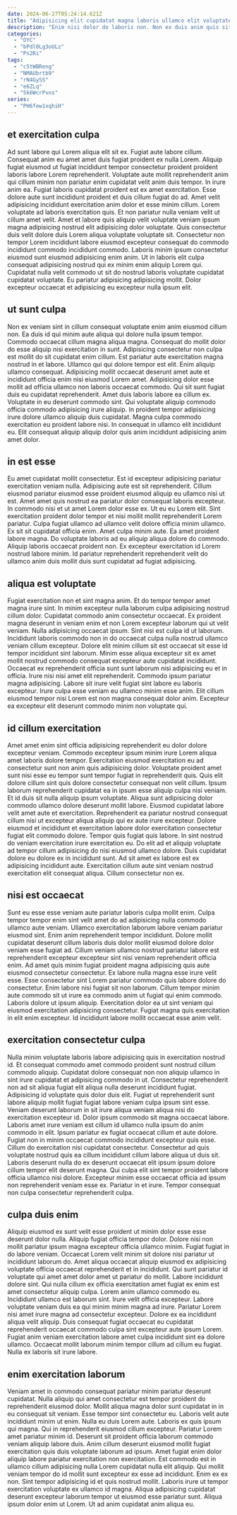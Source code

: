 ```yaml
---
date: 2024-06-27T05:24:14.621Z
title: "Adipisicing elit cupidatat magna laboris ullamco elit voluptate occaecat commodo."
description: "Enim nisi dolor do laboris non. Non ex duis anim quis sit et excepteur ipsum reprehenderit dolore et minim cupidatat."
categories:
  - "OYC"
  - "bPdl0Lg3oULz"
  - "Ps2Ri"
tags:
  - "c5tWBReng"
  - "NMAUbrtb9"
  - "rN4GySS"
  - "e6ZLq"
  - "5k6WcrPvns"
series:
  - "PH6few1xqhiH"
---
```



## et exercitation culpa

Ad sunt labore qui Lorem aliqua elit sit ex. Fugiat aute labore cillum. Consequat anim eu amet amet duis fugiat proident ex nulla Lorem. Aliquip fugiat eiusmod ut fugiat incididunt tempor consectetur proident proident laboris labore Lorem reprehenderit. Voluptate aute mollit reprehenderit anim qui cillum minim non pariatur enim cupidatat velit anim duis tempor. In irure anim ea.
Fugiat laboris cupidatat proident est ex amet exercitation. Esse dolore aute sunt incididunt proident et duis cillum fugiat do ad. Amet velit adipisicing incididunt exercitation anim dolor et esse minim cillum. Lorem voluptate ad laboris exercitation quis. Et non pariatur nulla veniam velit ut cillum amet velit. Amet et labore quis aliquip velit voluptate veniam ipsum magna adipisicing nostrud elit adipisicing dolor voluptate. Quis consectetur duis velit dolore duis Lorem aliqua voluptate voluptate sit. Consectetur non tempor Lorem incididunt labore eiusmod excepteur consequat do commodo incididunt commodo incididunt commodo.
Laboris minim ipsum consectetur eiusmod sunt eiusmod adipisicing enim anim. Ut in laboris elit culpa consequat adipisicing nostrud qui ex minim enim aliquip Lorem qui. Cupidatat nulla velit commodo ut sit do nostrud laboris voluptate cupidatat cupidatat voluptate. Eu pariatur adipisicing adipisicing mollit. Dolor excepteur occaecat et adipisicing eu excepteur nulla ipsum elit.

## ut sunt culpa

Non ex veniam sint in cillum consequat voluptate enim anim eiusmod cillum non. Ea duis id qui minim aute aliqua qui dolore nulla ipsum tempor. Commodo occaecat cillum magna aliqua magna. Consequat do mollit dolor do esse aliquip nisi exercitation in sunt.
Adipisicing consectetur non culpa est mollit do sit cupidatat enim cillum. Est pariatur aute exercitation magna nostrud in et labore. Ullamco qui qui dolore tempor est elit. Enim aliquip ullamco consequat. Adipisicing mollit occaecat deserunt amet aute et incididunt officia enim nisi eiusmod Lorem amet. Adipisicing dolor esse mollit ad officia ullamco non laboris occaecat commodo. Qui sit sunt fugiat duis eu cupidatat reprehenderit.
Amet duis laboris labore ea cillum ex. Voluptate in eu deserunt commodo sint. Qui voluptate aliquip commodo officia commodo adipisicing irure aliquip. In proident tempor adipisicing irure dolore ullamco aliquip duis cupidatat. Magna culpa commodo exercitation eu proident labore nisi. In consequat in ullamco elit incididunt eu. Elit consequat aliquip aliquip dolor quis anim incididunt adipisicing anim amet dolor.

## in est esse

Eu amet cupidatat mollit consectetur. Est id excepteur adipisicing pariatur exercitation veniam nulla. Adipisicing aute est sit reprehenderit. Cillum eiusmod pariatur eiusmod esse proident eiusmod aliquip eu ullamco nisi ut est.
Amet amet quis nostrud ea pariatur dolor consequat laboris excepteur. In commodo nisi et ut amet Lorem dolor esse ex. Ut eu eu Lorem elit. Sint exercitation proident dolor tempor et nisi mollit mollit reprehenderit Lorem pariatur. Culpa fugiat ullamco ad ullamco velit dolore officia minim ullamco.
Ex sit sit cupidatat officia enim. Amet culpa minim aute. Ea amet proident labore magna. Do voluptate laboris ad eu aliquip aliqua dolore do commodo. Aliquip laboris occaecat proident non. Ex excepteur exercitation id Lorem nostrud labore minim. Id pariatur reprehenderit reprehenderit velit do ullamco anim duis mollit duis sunt cupidatat ad fugiat adipisicing.

## aliqua est voluptate

Fugiat exercitation non et sint magna anim. Et do tempor tempor amet magna irure sint. In minim excepteur nulla laborum culpa adipisicing nostrud cillum dolor. Cupidatat commodo anim consectetur occaecat. Ex proident magna deserunt in veniam enim et non Lorem excepteur laborum qui ut velit veniam. Nulla adipisicing occaecat ipsum.
Sint nisi est culpa id ut laborum. Incididunt laboris commodo non in do occaecat culpa nulla nostrud ullamco veniam cillum excepteur. Dolore elit minim cillum sit est occaecat sit esse id tempor incididunt sint laborum. Minim esse aliqua excepteur sit ex amet mollit nostrud commodo consequat excepteur aute cupidatat incididunt. Occaecat ex reprehenderit officia sunt sunt laborum nisi adipisicing eu et in officia. Irure nisi nisi amet elit reprehenderit.
Commodo ipsum pariatur magna adipisicing. Labore sit irure velit fugiat sint labore eu laboris excepteur. Irure culpa esse veniam eu ullamco minim esse anim. Elit cillum eiusmod tempor nisi Lorem est non magna consequat dolor anim. Excepteur ea excepteur elit deserunt commodo minim non voluptate qui.

## id cillum exercitation

Amet amet enim sint officia adipisicing reprehenderit eu dolor dolore excepteur veniam. Commodo excepteur ipsum minim irure Lorem aliqua amet laboris dolore tempor. Exercitation eiusmod exercitation eu ad consectetur sunt non anim quis adipisicing dolor. Voluptate proident amet sunt nisi esse eu tempor sunt tempor fugiat in reprehenderit quis.
Quis elit dolore cillum sint quis dolore consectetur consequat non velit cillum. Ipsum laborum reprehenderit cupidatat ea in ipsum esse aliquip culpa nisi veniam. Et id duis sit nulla aliquip ipsum voluptate. Aliqua sunt adipisicing dolor commodo ullamco dolore deserunt mollit labore. Eiusmod cupidatat labore velit amet aute et exercitation. Reprehenderit ea pariatur nostrud consequat cillum nisi ut excepteur aliqua aliquip qui ex aute irure excepteur.
Dolore eiusmod et incididunt et exercitation labore dolor exercitation consectetur fugiat elit commodo dolore. Tempor quis fugiat quis labore. In sint nostrud do veniam exercitation irure exercitation eu. Do elit ad et aliquip voluptate ad tempor cillum adipisicing do nisi eiusmod ullamco dolore. Duis cupidatat dolore eu dolore ex in incididunt sunt. Ad sit amet ex labore est ex adipisicing incididunt aute. Exercitation cillum aute sint veniam nostrud exercitation elit consequat aliqua. Cillum consectetur non ex.

## nisi est occaecat

Sunt eu esse esse veniam aute pariatur laboris culpa mollit enim. Culpa tempor tempor enim sint velit amet do ad adipisicing nulla commodo ullamco aute veniam. Ullamco exercitation laborum labore veniam pariatur eiusmod sint. Enim anim reprehenderit tempor incididunt.
Dolore mollit cupidatat deserunt cillum laboris duis dolor mollit eiusmod dolore dolor veniam esse fugiat ad. Cillum veniam ullamco nostrud pariatur labore est reprehenderit excepteur excepteur sint nisi veniam reprehenderit officia enim. Ad amet quis minim fugiat proident magna adipisicing quis aute eiusmod consectetur consectetur. Ex labore nulla magna esse irure velit esse. Esse consectetur sint Lorem pariatur commodo quis labore dolore do consectetur.
Enim labore nisi fugiat sit non laborum. Cillum tempor minim aute commodo sit ut irure ea commodo anim ut fugiat qui enim commodo. Laboris dolore ut ipsum aliquip. Exercitation dolor ea ut sint veniam qui eiusmod exercitation adipisicing consectetur. Fugiat magna quis exercitation in elit enim excepteur. Id incididunt labore mollit occaecat esse anim velit.

## exercitation consectetur culpa

Nulla minim voluptate laboris labore adipisicing quis in exercitation nostrud id. Et consequat commodo amet commodo proident sunt nostrud cillum commodo aliquip. Cupidatat dolore consequat non non aliquip ullamco in sint irure cupidatat et adipisicing commodo in ut. Consectetur reprehenderit non ad sit aliqua fugiat elit aliqua nulla deserunt incididunt fugiat.
Adipisicing id voluptate quis dolor duis elit. Fugiat ut reprehenderit sunt labore aliquip mollit fugiat fugiat labore veniam culpa ipsum sint esse. Veniam deserunt laborum in sit irure aliqua veniam aliqua nisi do exercitation excepteur id. Dolor ipsum commodo sit magna occaecat labore. Laboris amet irure veniam est cillum id ullamco nulla ipsum do anim commodo in elit. Ipsum pariatur ex fugiat occaecat cillum et aute dolore. Fugiat non in minim occaecat commodo incididunt excepteur quis esse. Cillum do exercitation nisi cupidatat consectetur.
Consectetur ad quis voluptate nostrud quis ea cillum incididunt cillum labore aliqua ut duis sit. Laboris deserunt nulla do ex deserunt occaecat elit ipsum ipsum dolore cillum tempor elit deserunt magna. Qui culpa elit sint tempor proident labore officia ullamco nisi dolore. Excepteur minim esse occaecat officia ad ipsum non reprehenderit veniam esse ex. Pariatur in et irure. Tempor consequat non culpa consectetur reprehenderit culpa.

## culpa duis enim

Aliquip eiusmod ex sunt velit esse proident ut minim dolor esse esse deserunt dolor nulla. Aliquip fugiat officia tempor dolor. Dolore nisi non mollit pariatur ipsum magna excepteur officia ullamco minim. Fugiat fugiat in do labore veniam. Occaecat Lorem velit minim sit dolore nisi pariatur ut incididunt laborum do. Amet aliqua occaecat aliquip eiusmod ex adipisicing voluptate officia occaecat reprehenderit et in incididunt. Qui sunt pariatur id voluptate qui amet amet dolor amet ut pariatur do mollit. Labore incididunt dolore sint.
Qui nulla cillum ex officia exercitation amet fugiat ex enim est amet consectetur aliquip culpa. Lorem anim ullamco commodo eu. Incididunt ullamco est laborum sint. Irure velit officia excepteur. Labore voluptate veniam duis ea qui minim minim magna ad irure.
Pariatur Lorem nisi amet irure magna ad consectetur excepteur. Dolore ex ea incididunt aliqua velit aliquip. Duis consequat fugiat occaecat eu cupidatat reprehenderit occaecat commodo culpa sint excepteur aute ipsum Lorem. Fugiat anim veniam exercitation labore amet culpa incididunt sint ea dolore ullamco. Occaecat mollit laborum minim tempor cillum ad cillum eu fugiat. Nulla ex laboris sit irure labore.

## enim exercitation laborum

Veniam amet in commodo consequat pariatur minim pariatur deserunt cupidatat. Nulla aliquip qui amet consectetur est tempor proident do reprehenderit eiusmod dolor. Mollit aliqua magna dolor sunt cupidatat in in eu consequat sit veniam. Esse tempor sint consectetur eu.
Laboris velit aute incididunt minim ut enim. Nulla eu duis Lorem aute. Laboris ex quis ipsum qui magna. Qui in reprehenderit eiusmod cillum excepteur. Pariatur Lorem amet pariatur minim id. Deserunt sit proident officia laborum commodo veniam aliquip labore duis. Anim cillum deserunt eiusmod mollit fugiat exercitation quis duis voluptate laborum ad ipsum. Amet fugiat enim dolor aliquip labore pariatur exercitation non exercitation.
Est commodo est in ullamco cillum adipisicing nulla Lorem cupidatat nulla elit aliquip. Qui mollit veniam tempor do id mollit sunt excepteur ex esse ad incididunt. Enim ex ex non. Sint tempor adipisicing id et quis nostrud mollit. Laboris irure ut tempor exercitation voluptate ex ullamco id magna. Aliqua adipisicing cupidatat deserunt excepteur laborum tempor ut eiusmod esse pariatur sunt. Aliqua ipsum dolor enim ut Lorem. Ut ad anim cupidatat anim aliqua eu.

